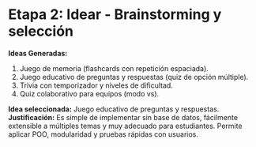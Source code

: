 
# Etapa 2: Idear - Brainstorming y selección
**Ideas Generadas:**
1. Juego de memoria (flashcards con repetición espaciada).
2. Juego educativo de preguntas y respuestas (quiz de opción múltiple).
3. Trivia con temporizador y niveles de dificultad.
4. Quiz colaborativo para equipos (modo vs).

**Idea seleccionada:** Juego educativo de preguntas y respuestas.
**Justificación:** Es simple de implementar sin base de datos, fácilmente extensible a múltiples temas y muy adecuado para estudiantes. Permite aplicar POO, modularidad y pruebas rápidas con usuarios.
